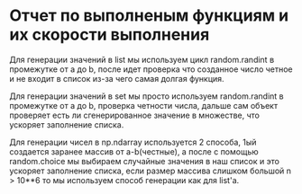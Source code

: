 # Отчет по выполненым функциям и их скорости выполнения
Для генерации значений в list мы используем цикл random.randint в промежутке от a до b, 
после идет проверка что созданное число четное и не входит в список из-за чего самая долгая функция.

Для генерации значений в set мы просто используем random.randint в промежутке от a до b, проверка четности числа, 
дальше сам объект проверяет есть ли сгенерированное значение в множестве, что ускоряет заполнение списка.

Для генерации чисел в np.ndarray используется 2 способа, 1ый создается заранее массив от a-b(честные), 
а после с помощью random.choice мы выбираем случайные значения в наш список и это ускоряет заполнение списка,
если размер массива слишком большой n > 10**6 то мы используем способ генерации как для list'а.